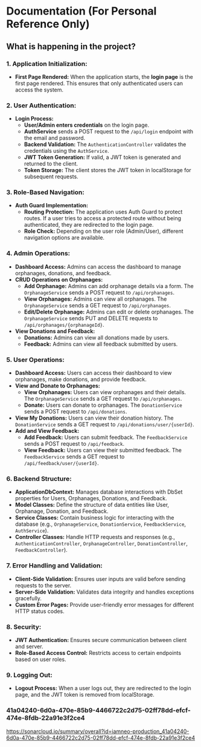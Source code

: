 # Documentation (For Personal Reference Only)

## What is happening in the project?


### **1. Application Initialization:**
- **First Page Rendered:** When the application starts, the **login page** is the first page rendered. This ensures that only authenticated users can access the system.

### **2. User Authentication:**
- **Login Process:**
  - **User/Admin enters credentials** on the login page.
  - **AuthService** sends a POST request to the `/api/login` endpoint with the email and password.
  - **Backend Validation:** The `AuthenticationController` validates the credentials using the `AuthService`.
  - **JWT Token Generation:** If valid, a JWT token is generated and returned to the client.
  - **Token Storage:** The client stores the JWT token in localStorage for subsequent requests.

### **3. Role-Based Navigation:**
- **Auth Guard Implementation:**
  - **Routing Protection:** The application uses Auth Guard to protect routes. If a user tries to access a protected route without being authenticated, they are redirected to the login page.
  - **Role Check:** Depending on the user role (Admin/User), different navigation options are available.

### **4. Admin Operations:**
- **Dashboard Access:** Admins can access the dashboard to manage orphanages, donations, and feedback.
- **CRUD Operations on Orphanages:**
  - **Add Orphanage:** Admins can add orphanage details via a form. The `OrphanageService` sends a POST request to `/api/orphanages`.
  - **View Orphanages:** Admins can view all orphanages. The `OrphanageService` sends a GET request to `/api/orphanages`.
  - **Edit/Delete Orphanage:** Admins can edit or delete orphanages. The `OrphanageService` sends PUT and DELETE requests to `/api/orphanages/{orphanageId}`.
- **View Donations and Feedback:**
  - **Donations:** Admins can view all donations made by users.
  - **Feedback:** Admins can view all feedback submitted by users.

### **5. User Operations:**
- **Dashboard Access:** Users can access their dashboard to view orphanages, make donations, and provide feedback.
- **View and Donate to Orphanages:**
  - **View Orphanages:** Users can view orphanages and their details. The `OrphanageService` sends a GET request to `/api/orphanages`.
  - **Donate:** Users can donate to orphanages. The `DonationService` sends a POST request to `/api/donations`.
- **View My Donations:** Users can view their donation history. The `DonationService` sends a GET request to `/api/donations/user/{userId}`.
- **Add and View Feedback:**
  - **Add Feedback:** Users can submit feedback. The `FeedbackService` sends a POST request to `/api/feedback`.
  - **View Feedback:** Users can view their submitted feedback. The `FeedbackService` sends a GET request to `/api/feedback/user/{userId}`.

### **6. Backend Structure:**
- **ApplicationDbContext:** Manages database interactions with DbSet properties for Users, Orphanages, Donations, and Feedback.
- **Model Classes:** Define the structure of data entities like User, Orphanage, Donation, and Feedback.
- **Service Classes:** Contain business logic for interacting with the database (e.g., `OrphanageService`, `DonationService`, `FeedbackService`, `AuthService`).
- **Controller Classes:** Handle HTTP requests and responses (e.g., `AuthenticationController`, `OrphanageController`, `DonationController`, `FeedbackController`).

### **7. Error Handling and Validation:**
- **Client-Side Validation:** Ensures user inputs are valid before sending requests to the server.
- **Server-Side Validation:** Validates data integrity and handles exceptions gracefully.
- **Custom Error Pages:** Provide user-friendly error messages for different HTTP status codes.

### **8. Security:**
- **JWT Authentication:** Ensures secure communication between client and server.
- **Role-Based Access Control:** Restricts access to certain endpoints based on user roles.

### **9. Logging Out:**
- **Logout Process:** When a user logs out, they are redirected to the login page, and the JWT token is removed from localStorage.




### 41a04240-6d0a-470e-85b9-4466722c2d75-02ff78dd-efcf-474e-8fdb-22a91e3f2ce4
https://sonarcloud.io/summary/overall?id=iamneo-production_41a04240-6d0a-470e-85b9-4466722c2d75-02ff78dd-efcf-474e-8fdb-22a91e3f2ce4
